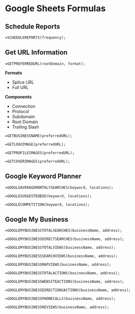 # Google Sheets Formulas

## Schedule Reports

```=SCHEDULEREPORTS(frequency);```

## Get URL Information

```=GETPREFERREDURL(rootDomain, format);```

**Formats**

* Splice URL
* Full URL

**Components**

* Connection
* Protocol
* Subdomain
* Root Domain
* Trailing Slash

```=GETBUSINESSNAME(preferredURL);```

```=GETLOGOIMAGE(preferredURL);```

```=GETPROFILEIMAGES(preferredURL);```

```=GETCOVERIMAGES(preferredURL);```

## Google Keyword Planner

```=GOOGLEAVERAGEMONTHLYSEARCHES(keyword, locations);```

```=GOOGLESUGGESTEDBID(keyword, locations);```

```=GOOGLECOMPETITION(keyword, locations);```

## Google My Business

```=GOOGLEMYBUSINESSTOTALSEARCHES(businessName, address);```

```=GOOGLEMYBUSINESSDIRECTSEARCHES(businessName, address);```

```=GOOGLEMYBUSINESSTOTALVIEWS(businessName, address);```

```=GOOGLEMYBUSINESSSEARCHVIEWS(businessName, address);```

```=GOOGLEMYBUSINESSMAPVIEWS(businessName, address);```

```=GOOGLEMYBUSINESSTOTALACTIONS(businessName, address);```

```=GOOGLEMYBUSINESSWEBSITEACTIONS(businessName, address);```

```=GOOGLEMYBUSINESSDIRECTIONSACTIONS(businessName, address);```

```=GOOGLEMYBUSINESSPHONECALLS(businessName, address);```

```=GOOGLEMYBUSINESSREVIEWS(businessName, address);```
